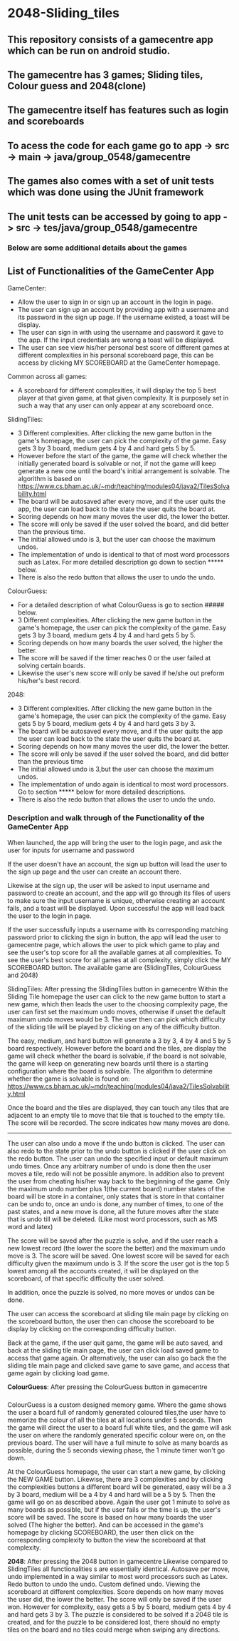 # 2048-Sliding_tiles

## This repository consists of a gamecentre app which can be run on android studio.
## The gamecentre has 3 games; Sliding tiles, Colour guess and 2048(clone)
## The gamecentre itself has features such as login and scoreboards
## To acess the code for each game go to app -> src -> main -> java/group_0548/gamecentre
## The games also comes with a set of unit tests which was done using the JUnit framework
## The unit tests can be accessed by going to app -> src -> tes/java/group_0548/gamecentre

### Below are some additional details about the games 

## List of Functionalities of the GameCenter App

GameCenter:
- Allow the user to sign in or sign up an account in the login in page.
- The user can sign up an account by providing app with a username and its password in the sign up page.
If the username existed, a toast will be display.
- The user can sign in with using the username and password it gave to the app. If the input credentials
are wrong a toast will be displayed.
- The user can see view his/her personal best score of different games at different complexities
in his personal scoreboard page, this can be access by clicking MY SCOREBOARD at the GameCenter homepage.

Common across all games:
- A scoreboard for different complexities, it will display the top 5 best player at that given game,
 at that given complexity. It is purposely set in such a way that any user can only  appear at any
 scoreboard once.

SlidingTiles:
- 3 Different complexities. After clicking the new game button in the game's homepage, the user
 can pick the complexity of the game. Easy gets 3 by 3 board, medium gets 4 by 4 and hard gets 5 by 5.
- However before the start of the game, the game will check whether the initially generated board
  is solvable or not, if not the game will keep generate a new one until the board's initial arrangement
  is solvable. The algorithm is based on
  https://www.cs.bham.ac.uk/~mdr/teaching/modules04/java2/TilesSolvability.html
- The board will be autosaved after every move, and if the user quits the app, the user can load back to
  the state the user quits the board at.
- Scoring depends on how many moves the user did, the lower the better.
- The score will only be saved if the user solved the board, and did better than the previous time.
- The initial allowed undo is 3, but the user can choose the maximum undos.
- The implementation of undo is identical to that of most word processors such as Latex. For more
  detailed description go down to section ***** below.
- There is also the redo button that allows the user to undo the undo.

ColourGuess:
- For a detailed description of what ColourGuess is go to section ##### below.
- 3 Different complexities. After clicking the new game button in the game's homepage, the user
 can pick the complexity of the game. Easy gets 3 by 3 board, medium gets 4 by 4 and hard gets 5 by 5.
- Scoring depends on how many boards the user solved, the higher the better.
- The score will be saved if the timer reaches 0 or the user failed at solving certain boards.
- Likewise the user's new score will only be saved if he/she out preform his/her's best record.

2048:
- 3 Different complexities. After clicking the new game button in the game's homepage, the user
  can pick the complexity of the game. Easy gets 5 by 5 board, medium gets 4 by 4 and hard gets 3 by 3.
- The board will be autosaved every move, and if the user quits the app the user can load back to
  the state the user quits the board at.
- Scoring depends on how many moves the user did, the lower the better.
- The score will only be saved if the user solved the board, and did better than the previous time
- The initial allowed undo is 3,but the user can choose the maximum undos.
- The implementation of undo again is identical to  most word processors. Go to section ***** below
  for more detailed descriptions.
- There is also the redo button that allows the user to undo the undo.


### Description and walk through of the Functionality of the GameCenter App
When launched, the app will bring the user to the login page, and ask the user for inputs
for username and password

If the user doesn't have an account, the sign up button will lead the user to the sign up
page and the user can create an account there.

Likewise at the sign up, the user will be asked to input username and password to create
an account, and the app will go through its files of users to make sure the input username
is unique, otherwise creating an account fails, and a toast will be displayed. Upon
successful the app will lead back the user to the login in page.

If the user successfully inputs a username with its corresponding matching password prior
to clicking the sign in button, the app will lead the user to gamecentre page, which allows
the user to pick which game to play and see the user's top score for all the available games at all
complexities. To see the user's best score for all games at all complexity, simply click the
MY SCOREBOARD button. The available game are (SlidingTiles, ColourGuess and 2048)

SlidingTiles: After pressing the SlidingTiles button in gamecentre
Within the Sliding Tile homepage the user can click to the new game button to start a new
game, which then leads the user to the choosing complexity page, the user can first set the
maximum undo moves, otherwise if unset the default maximum undo moves would be 3. The user
then can pick which difficulty of the sliding tile will be played by clicking on any of the
difficulty button.

The easy, medium, and hard button will generate a 3 by 3, 4 by 4 and 5 by 5 board respectively.
However before the board and the tiles, are display the game will check whether the board is
solvable, if the board is not solvable, the game will keep on generating new boards until there is
a starting configuration where the board is solvable. The algorithm to determine whether the game
is solvable is found on:
https://www.cs.bham.ac.uk/~mdr/teaching/modules04/java2/TilesSolvability.html

Once the board and the tiles are displayed, they can touch any tiles that are adjacent to an empty
tile to move that tile that is touched to the empty tile. The score will be recorded. The score
indicates how many moves are done.

*****
The user can also undo a move if the undo button is clicked. The user can also redo to the state
prior to the undo button is clicked if the user click on the redo button. The user can undo the
specified input or default maximum undo times. Once any arbitrary number of undo is done then
the user moves a tile, redo will not be possible anymore. In addition also to prevent the user
from cheating his/her way back to the beginning of the game. Only the maximum undo number plus
1(the current board) number states of the board will be store in a container, only states that
is store in that container can be undo to, once an undo is done, any number of times, to one of
the past states, and a new move is done, all the future moves after the state that is undo till
will be deleted. (Like most word processors, such as MS word and latex)

The score will be saved after the puzzle is solve, and if the user reach a new lowest record
(the lower the score the better) and the maximum undo move is 3. The score will be saved. One
lowest score will be saved for each difficulty given the maximum undo is 3. If the score the
user got is the top 5 lowest among all the accounts created, it will be displayed on the
scoreboard, of that specific difficulty the user solved.

In addition, once the puzzle is solved, no more moves or undos can be done.

The user can access the scoreboard at sliding tile main page by clicking on the scoreboard
button, the user then can choose the scoreboard to be display by clicking on the corresponding
difficulty button.

Back at the game, if the user quit game, the game will be auto saved, and back at the sliding
tile main page, the user can click load saved game to access that game again. Or alternatively,
the user can also go back the the sliding tile main page and clicked save game to save game,
and access that game again by clicking load game.


<strong>ColourGuess</strong>: After pressing the ColourGuess button in gamecentre
#####
ColourGuess is a custom designed memory game. Where the game shows the user a board full of randomly
generated coloured tiles,the user have to memorize the colour of all the tiles at all locations under
5 seconds. Then the game will direct the user to a board full white tiles, and the game will ask the
user on where the randomly generated specific colour were on, on the previous board. The user will
have a full minute to solve as many boards as possible, during the 5 seconds viewing phase,
the 1 minute timer won't go down.

At the ColourGuess homepage, the user can start a new game, by clicking the NEW GAME button. Likewise,
there are 3 complexities and by clicking the complexities buttons a different board will be generated,
easy will be a 3 by 3 board, medium will be a 4 by 4 and hard will be a 5 by 5. Then the game will go
on as described above. Again the user got 1 minute to solve as many boards as possible, but if the user
fails or the time is up, the user's score will be saved. The score is based on how many boards the user
solved (The higher the better). And can be accessed in the game's homepage by clicking SCOREBOARD,
the user then click on the corresponding complexity to button the view the scoreboard at that complexity.

<strong>2048</strong>: After pressing the 2048 button in gamecentre
Likewise compared to SlidingTiles all functionalities s are essentially identical. Autosave per move,
undo implemented in a way similar to most word processors such as Latex. Redo button to undo the undo.
Custom defined undo. Viewing the scoreboard at different complexities. Score depends on how many moves
the user did, the lower the better. The score will only be saved if the user won.
However for complexity, easy gets a 5 by 5 board, medium gets 4 by 4 and hard gets 3 by 3.
The puzzle is considered to be solved if a 2048 tile is created, and for the puzzle to be considered
lost, there should no empty tiles on the board and no tiles could merge when swiping any directions.
